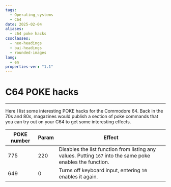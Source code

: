 ```yaml
---
tags:
  - Operating_systems
  - C64
date: 2025-02-04
aliases:
  - c64 poke hacks
cssclasses:
  - neo-headings
  - bai-headings
  - rounded-images
lang:
  - en
properties-ver: "1.1"
---
```

# C64 POKE hacks

***
Here I list some interesting POKE hacks for the Commodore 64. Back in the 70s and 80s, magazines would publish a section of poke commands that you can try out on your C64 to get some interesting effects. 

| POKE number | Param | Effect                                                                                                     |
| ----------- | ----- | ---------------------------------------------------------------------------------------------------------- |
| 775         | 220   | Disables the list function from listing any values. Putting `167` into the same poke enables the function. |
| 649         | 0     | Turns off keyboard input, entering `10` enables it again.                                                  |
